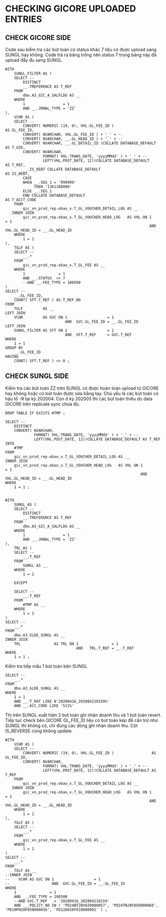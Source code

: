 # CHECKING GICORE UPLOADED ENTRIES

## CHECK GICORE SIDE

Code sau kiểm tra các bút toán có status khác 7 liệu có đuợc upload sang SUNGL hay không. Code trả ra bảng trống nên status 7 trong bảng này đã upload đầy đu sang SUNGL.

```TSQL
WITH
    SUNGL_FILTER AS (
    SELECT --
        DISTINCT
        __.TREFERENCE AS T_REF
    FROM
        dbo.A3_GIC_A_SALFLDG AS __
    WHERE
        1                 = 1
        AND __.JRNAL_TYPE = 'ZZ'
),
    VCHR AS (
    SELECT --
        CONVERT( NUMERIC (19, 0), VHL.GL_FEE_ID )                    AS GL_FEE_ID,
        CONVERT( NVARCHAR, VHL.GL_FEE_ID ) + '_' + --
        CONVERT( NVARCHAR, __.GL_HEAD_ID ) + '_' + --
        CONVERT( NVARCHAR, __.GL_DETAIL_ID )COLLATE DATABASE_DEFAULT AS T_UID,
        CONVERT( NVARCHAR,
                 FORMAT( VHL.TRANS_DATE, 'yyyyMMdd' ) + '_' + --
                 LEFT(VHL.POST_DATE, 12))COLLATE DATABASE_DEFAULT    AS T_REF,
        __.IS_DEBT COLLATE DATABASE_DEFAULT                          AS IS_DEBT,
        CASE
        WHEN __.SEG_1 = '999999'
             THEN '1361108800'
        ELSE __.SEG_1
        END COLLATE DATABASE_DEFAULT                                 AS T_ACCT_CODE
    FROM
        gic_vn_prod_rep.ebao_x.T_GL_VOUCHER_DETAIL_LOG AS __
   INNER JOIN
        gic_vn_prod_rep.ebao_x.T_GL_VOUCHER_HEAD_LOG   AS VHL ON 1                   = 1
                                                                 AND  VHL.GL_HEAD_ID = __.GL_HEAD_ID
    WHERE
        1 = 1
),
    TGLF AS (
    SELECT --
        __.*
    FROM
        gic_vn_prod_rep.ebao_x.T_GL_FEE AS __
    WHERE
        1               = 1
        AND __.STATUS  <> 7
        --AND __.FEE_TYPE = 100500
)
SELECT --
    __.GL_FEE_ID,
    COUNT( SFT.T_REF ) AS T_REF_NO
FROM
    TGLF         AS __
LEFT JOIN
    VCHR         AS GVC ON 1                  = 1
                           AND  GVC.GL_FEE_ID = __.GL_FEE_ID
LEFT JOIN
    SUNGL_FILTER AS SFT ON 1                  = 1
                           AND  SFT.T_REF     = GVC.T_REF
WHERE
    1 = 1
GROUP BY
    __.GL_FEE_ID
HAVING
    COUNT( SFT.T_REF ) <> 0 ;
```

## CHECK SUNGL SIDE

Kiểm tra các bút toán ZZ trên SUNGL có được hoàn toàn upload từ GICORE hay không hoặc có bút toán được sửa bằng tay. Chủ yếu là các bút toán có hậu tố -R tại kỳ 202004. Còn ở kỳ 202005 thì các bút toán thiếu do data GICORE trên replicate sync chưa đủ.

```TSQL
DROP TABLE IF EXISTS #TMP ;

SELECT --
    DISTINCT
    CONVERT( NVARCHAR,
             FORMAT( VHL.TRANS_DATE, 'yyyyMMdd' ) + '_' + --
             LEFT(VHL.POST_DATE, 12))COLLATE DATABASE_DEFAULT AS T_REF
INTO
    #TMP
FROM
    gic_vn_prod_rep.ebao_x.T_GL_VOUCHER_DETAIL_LOG AS __
INNER JOIN
    gic_vn_prod_rep.ebao_x.T_GL_VOUCHER_HEAD_LOG   AS VHL ON 1                   = 1
                                                             AND  VHL.GL_HEAD_ID = __.GL_HEAD_ID
WHERE
    1 = 1 ;


WITH
    SUNGL AS (
    SELECT --
        DISTINCT
        __.TREFERENCE AS T_REF
    FROM
        dbo.A3_GIC_A_SALFLDG AS __
    WHERE
        1                 = 1
        AND __.JRNAL_TYPE = 'ZZ'
),
    TRL AS (
    SELECT --
        __.T_REF
    FROM
        SUNGL AS __
    WHERE
        1 = 1

    EXCEPT

    SELECT --
        __.T_REF
    FROM
        #TMP AS __
    WHERE
        1 = 1
)
SELECT --
    __.*
FROM
    dbo.A3_GLDE_SUNGL AS __
INNER JOIN
    TRL               AS TRL ON 1               = 1
                                AND   TRL.T_REF = __.T_REF
WHERE
    1 = 1 ;
```

Kiểm tra tiếp mẫu 1 bút toán bên SUNGL

```TSQL
SELECT --
    __.*
FROM
    dbo.A3_GLDE_SUNGL AS __
WHERE
    1 = 1
    AND __.T_REF LIKE N'20200416_202004210159%'
    AND __.ACC_CODE LIKE '511%'
```

Thì trên SUNGL xuất hiện 2 bút toán ghi nhận doanh thu và 1 bút toán revert.
Tiếp tục check bên GICORE GL_FEE_ID liệu có bút toán kép để cấn trừ như SUNGL thì không có, chỉ đúng các dòng ghi nhận doanh thu. Cột IS_REVERSE cũng không update.

```TSQL
WITH
    VCHR AS (
    SELECT --
        CONVERT( NUMERIC (19, 0), VHL.GL_FEE_ID )                 AS GL_FEE_ID,
        CONVERT( NVARCHAR,
                 FORMAT( VHL.TRANS_DATE, 'yyyyMMdd' ) + '_' + --
                 LEFT(VHL.POST_DATE, 12))COLLATE DATABASE_DEFAULT AS T_REF
    FROM
        gic_vn_prod_rep.ebao_x.T_GL_VOUCHER_DETAIL_LOG AS __
   INNER JOIN
        gic_vn_prod_rep.ebao_x.T_GL_VOUCHER_HEAD_LOG   AS VHL ON 1                   = 1
                                                                 AND  VHL.GL_HEAD_ID = __.GL_HEAD_ID
    WHERE
        1 = 1
),
    TGLF AS (
    SELECT --
        __.*
    FROM
        gic_vn_prod_rep.ebao_x.T_GL_FEE AS __
    WHERE
        1 = 1
)
SELECT --
    __.*
FROM
    TGLF AS __
--INNER JOIN
--    VCHR AS GVC ON 1                  = 1
--                   AND  GVC.GL_FEE_ID = __.GL_FEE_ID
WHERE
    1               = 1
    AND __.FEE_TYPE = 100500
    --AND GVC.T_REF   = '20200416_202004210159'
    AND __.POLICY_NO IN ( 'PD24BT20VAI0000057', 'PD24TN20F050000068', 'PD10PH20F050000016', 'PD120020F010000001' ) ;

```